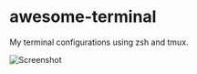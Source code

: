 # awesome-terminal

My terminal configurations using zsh and tmux.

![Screenshot](../assets/screenshot_.png?raw=true)
